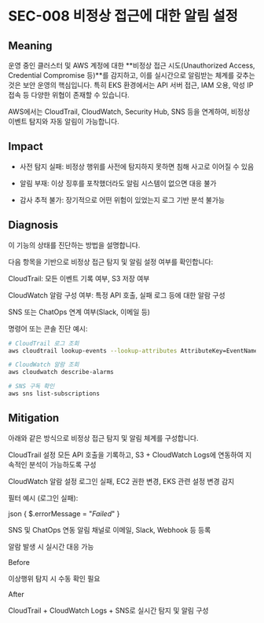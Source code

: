 # SEC-008 비정상 접근에 대한 알림 설정

## Meaning
운영 중인 클러스터 및 AWS 계정에 대한 **비정상 접근 시도(Unauthorized Access, Credential Compromise 등)**를 감지하고, 이를 실시간으로 알림받는 체계를 갖추는 것은 보안 운영의 핵심입니다. 특히 EKS 환경에서는 API 서버 접근, IAM 오용, 악성 IP 접속 등 다양한 위협이 존재할 수 있습니다.

AWS에서는 CloudTrail, CloudWatch, Security Hub, SNS 등을 연계하여, 비정상 이벤트 탐지와 자동 알림이 가능합니다.

## Impact
- 사전 탐지 실패: 비정상 행위를 사전에 탐지하지 못하면 침해 사고로 이어질 수 있음

- 알림 부재: 이상 징후를 포착했더라도 알림 시스템이 없으면 대응 불가

- 감사 추적 불가: 장기적으로 어떤 위험이 있었는지 로그 기반 분석 불가능

## Diagnosis
이 기능의 상태를 진단하는 방법을 설명합니다.

다음 항목을 기반으로 비정상 접근 탐지 및 알림 설정 여부를 확인합니다:

CloudTrail: 모든 이벤트 기록 여부, S3 저장 여부

CloudWatch 알람 구성 여부: 특정 API 호출, 실패 로그 등에 대한 알람 구성

SNS 또는 ChatOps 연계 여부(Slack, 이메일 등)

명령어 또는 콘솔 진단 예시:

```bash
# CloudTrail 로그 조회
aws cloudtrail lookup-events --lookup-attributes AttributeKey=EventName,AttributeValue=ConsoleLogin

# CloudWatch 알람 조회
aws cloudwatch describe-alarms

# SNS 구독 확인
aws sns list-subscriptions
```


## Mitigation
아래와 같은 방식으로 비정상 접근 탐지 및 알림 체계를 구성합니다.

CloudTrail 설정
모든 API 호출을 기록하고, S3 + CloudWatch Logs에 연동하여 지속적인 분석이 가능하도록 구성

CloudWatch 알람 설정
로그인 실패, EC2 권한 변경, EKS 관련 설정 변경 감지

필터 예시 (로그인 실패):

json
{ $.errorMessage = "*Failed*" }

SNS 및 ChatOps 연동
알림 채널로 이메일, Slack, Webhook 등 등록

알람 발생 시 실시간 대응 가능

Before

이상행위 탐지 시 수동 확인 필요

After

CloudTrail + CloudWatch Logs + SNS로 실시간 탐지 및 알림 구성


